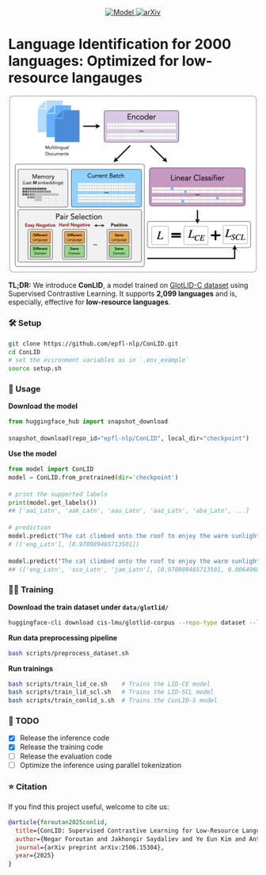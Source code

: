 <p align="center">
  <a href="https://huggingface.co/epfl-nlp/ConLID">
    <img alt="Model" src="https://img.shields.io/badge/🤗%20Hugging%20Face-Model-purple">
  </a>
  <a href="https://arxiv.org/abs/2506.15304">
    <img alt="arXiv" src="https://img.shields.io/badge/arXiv-Paper-red">
  </a>
</p>

# Language Identification for 2000 languages: Optimized for low-resource langauges

<p align="center">
  <img src="assets/figure.png" alt="Model Overview" width="500"/>
</p>

**TL;DR:** We introduce **ConLID**, a model trained on [GlotLID-C dataset](https://huggingface.co/datasets/cis-lmu/glotlid-corpus) using Supervised Contrastive Learning. It supports **2,099 languages** and is, especially, effective for **low-resource languages**.

### 🛠️ Setup
```bash
git clone https://github.com/epfl-nlp/ConLID.git
cd ConLID
# set the evironment variables as in `.env_example`
source setup.sh
```

### 🤖 Usage

**Download the model**
```python
from huggingface_hub import snapshot_download

snapshot_download(repo_id="epfl-nlp/ConLID", local_dir="checkpoint")
```

**Use the model**
```python
from model import ConLID
model = ConLID.from_pretrained(dir='checkpoint')

# print the supported labels
print(model.get_labels())
## ['aai_Latn', 'aak_Latn', 'aau_Latn', 'aaz_Latn', 'aba_Latn', ...]

# prediction
model.predict("The cat climbed onto the roof to enjoy the warm sunlight peacefully!")
# (['eng_Latn'], [0.970989465713501])

model.predict("The cat climbed onto the roof to enjoy the warm sunlight peacefully!", k=3)
## (['eng_Latn', 'sco_Latn', 'jam_Latn'], [0.970989465713501, 0.006496887654066086, 0.00487488554790616])
```


### 💪🏻 Training
**Download the train dataset under `data/glotlid/`**
```bash
huggingface-cli download cis-lmu/glotlid-corpus --repo-type dataset --local-dir data/glotlid
```

**Run data preprocessing pipeline**
```bash
bash scripts/preprocess_dataset.sh
```

**Run trainings**
```bash
bash scripts/train_lid_ce.sh    # Trains the LID-CE model
bash scripts/train_lid_scl.sh   # Trains the LID-SCL model
bash scripts/train_conlid_s.sh  # Trains the ConLID-S model
```

### 🎯 TODO
- [x] Release the inference code
- [x] Release the training code
- [ ] Release the evaluation code
- [ ] Optimize the inference using parallel tokenization

### ⭐️ Citation
If you find this project useful, welcome to cite us:
```bibtex
@article{foroutan2025conlid,
  title={ConLID: Supervised Contrastive Learning for Low-Resource Language Identification},
  author={Negar Foroutan and Jakhongir Saydaliev and Ye Eun Kim and Antoine Bosselut},
  journal={arXiv preprint arXiv:2506.15304},
  year={2025}
}
```